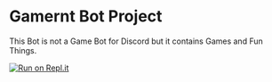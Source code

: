 # Gamernt Bot Project
 This Bot is not a Game Bot for Discord but it contains Games and Fun Things.

[![Run on Repl.it](https://repl.it/badge/github/JonasT4n/Gamernt-Bot-Project)](https://repl.it/github/JonasT4n/Gamernt-Bot-Project)